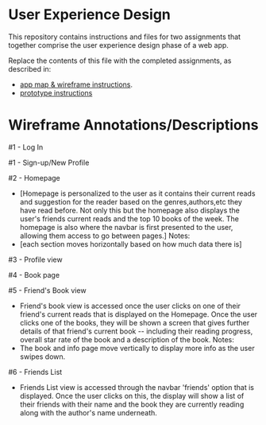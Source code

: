 # User Experience Design

This repository contains instructions and files for two assignments that together comprise the user experience design phase of a web app.

Replace the contents of this file with the completed assignments, as described in:

- [app map & wireframe instructions](instructions-0a-app-map-wireframes.md).
- [prototype instructions](instructions-0b-prototyping.md)

# Wireframe Annotations/Descriptions 

#1 - Log In 

#1 - Sign-up/New Profile 

#2 - Homepage 
- [Homepage is personalized to the user as it contains their current reads and suggestion for the reader
based on the genres,authors,etc they have read before. Not only this but the homepage also displays the user's
friends current reads and the top 10 books of the week. The homepage is also where the navbar is first presented
to the user, allowing them access to go between pages.]
Notes: 
- [each section moves horizontally based on how much data there is]

#3 - Profile view 

#4 - Book page 

#5 - Friend's Book view
- Friend's book view is accessed once the user clicks on one of their friend's current reads that is 
displayed on the Homepage. Once the user clicks one of the books, they will be shown a screen that 
gives further details of that friend's current book -- including their reading progress, overall star rate 
of the book and a description of the book.
Notes: 
- The book and info page move vertically to display more info as the user swipes down.

#6 - Friends List 
- Friends List view is accessed through the navbar 'friends' option that is displayed. Once the user 
clicks on this, the display will show a list of their friends with their name and the book they are currently 
reading along with the author's name underneath.


